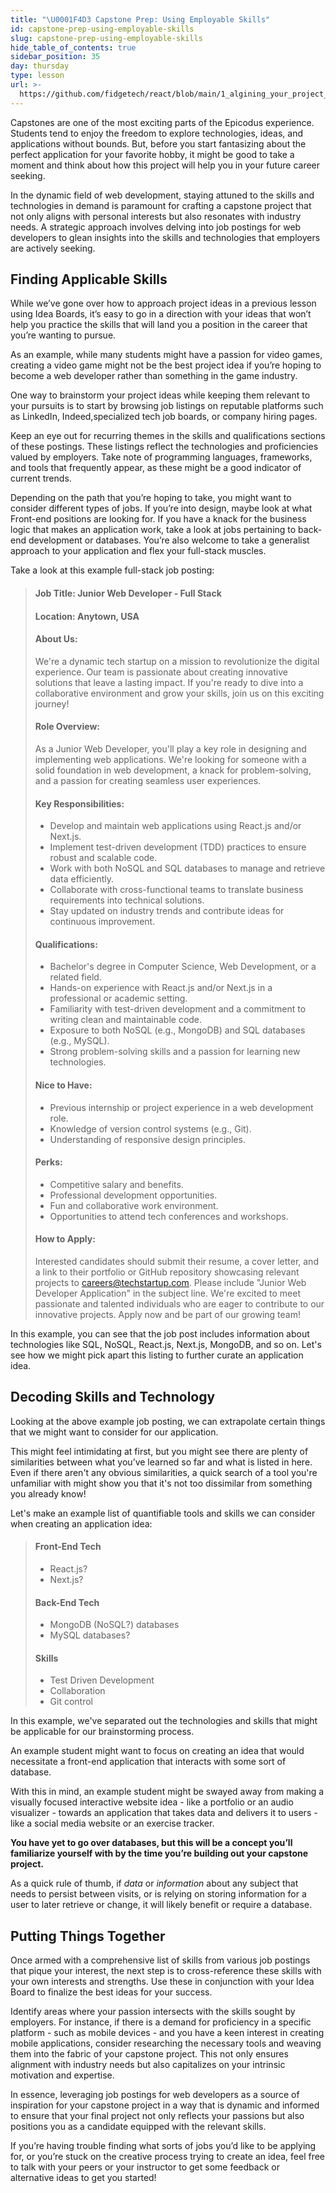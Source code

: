 ```yaml
---
title: "\U0001F4D3 Capstone Prep: Using Employable Skills"
id: capstone-prep-using-employable-skills
slug: capstone-prep-using-employable-skills
hide_table_of_contents: true
sidebar_position: 35
day: thursday
type: lesson
url: >-
  https://github.com/fidgetech/react/blob/main/1_algining_your_project_with_employable_skills.md
---
```


Capstones are one of the most exciting parts of the Epicodus experience. Students tend to enjoy the freedom to explore technologies, ideas, and applications without bounds. But, before you start fantasizing about the perfect application for your favorite hobby, it might be good to take a moment and think about how this project will help you in your future career seeking.

In the dynamic field of web development, staying attuned to the skills and technologies in demand is paramount for crafting a capstone project that not only aligns with personal interests but also resonates with industry needs. A strategic approach involves delving into job postings for web developers to glean insights into the skills and technologies that employers are actively seeking.

## Finding Applicable Skills

While we’ve gone over how to approach project ideas in a previous lesson using Idea Boards, it’s easy to go in a direction with your ideas that won’t help you practice the skills that will land you a position in the career that you’re wanting to pursue. 

As an example, while many students might have a passion for video games, creating a video game might not be the best project idea if you’re hoping to become a web developer rather than something in the game industry.

One way to brainstorm your project ideas while keeping them relevant to your pursuits is to start by browsing job listings on reputable platforms such as LinkedIn, Indeed,specialized tech job boards, or company hiring pages.  

Keep an eye out for recurring themes in the skills and qualifications sections of these postings. These listings reflect the technologies and proficiencies valued by employers. Take note of programming languages, frameworks, and tools that frequently appear, as these might be a good indicator of current trends.

Depending on the path that you’re hoping to take, you might want to consider different types of jobs. If you’re into design, maybe look at what Front-end positions are looking for. If you have a knack for the business logic that makes an application work, take a look at jobs pertaining to back-end development or databases. You’re also welcome to take a generalist approach to your application and flex your full-stack muscles.

Take a look at this example full-stack job posting:

> #### Job Title: Junior Web Developer - Full Stack
> #### Location: Anytown, USA
> #### About Us:
> We're a dynamic tech startup on a mission to revolutionize the digital experience. Our team is passionate about creating innovative solutions that leave a lasting impact. If you're ready to dive into a collaborative environment and grow your skills, join us on this exciting journey!
>
> #### Role Overview:
> As a Junior Web Developer, you'll play a key role in designing and implementing web applications. We're looking for someone with a solid foundation in web development, a knack for problem-solving, and a passion for creating seamless user experiences.
>
> #### Key Responsibilities:
> * Develop and maintain web applications using React.js and/or Next.js.
> * Implement test-driven development (TDD) practices to ensure robust and scalable code.
> * Work with both NoSQL and SQL databases to manage and retrieve data efficiently.
> * Collaborate with cross-functional teams to translate business requirements into technical solutions.
> * Stay updated on industry trends and contribute ideas for continuous improvement.
>
> #### Qualifications:
> * Bachelor's degree in Computer Science, Web Development, or a related field.
> * Hands-on experience with React.js and/or Next.js in a professional or academic setting.
> * Familiarity with test-driven development and a commitment to writing clean and maintainable code.
> * Exposure to both NoSQL (e.g., MongoDB) and SQL databases (e.g., MySQL).
> * Strong problem-solving skills and a passion for learning new technologies.
>
> #### Nice to Have:
> * Previous internship or project experience in a web development role.
> * Knowledge of version control systems (e.g., Git).
> * Understanding of responsive design principles.
>
> #### Perks:
> * Competitive salary and benefits.
> * Professional development opportunities.
> * Fun and collaborative work environment.
> * Opportunities to attend tech conferences and workshops.
>
> #### How to Apply:
> Interested candidates should submit their resume, a cover letter, and a link to their portfolio or GitHub repository showcasing relevant projects to careers@techstartup.com. Please include "Junior Web Developer Application" in the subject line.
> We're excited to meet passionate and talented individuals who are eager to contribute to our innovative projects. Apply now and be part of our growing team!



In this example, you can see that the job post includes information about technologies like SQL, NoSQL, React.js, Next.js, MongoDB, and so on. Let's see how we might pick apart this listing to further curate an application idea.

## Decoding Skills and Technology

Looking at the above example job posting, we can extrapolate certain things that we might want to consider for our application.

This might feel intimidating at first, but you might see there are plenty of similarities between what you’ve learned so far and what is listed in here. Even if there aren't any obvious similarities, a quick search of a tool you're unfamiliar with might show you that it's not too dissimilar from something you already know!

Let's make an example list of quantifiable tools and skills we can consider when creating an application idea:

> #### Front-End Tech
> * React.js?
> * Next.js?
>
> #### Back-End Tech
> * MongoDB (NoSQL?) databases
> * MySQL databases?
>
> #### Skills
> * Test Driven Development
> * Collaboration
> * Git control

In this example, we've separated out the technologies and skills that might be applicable for our brainstorming process.

An example student might want to focus on creating an idea that would necessitate a front-end application that interacts with some sort of database.

With this in mind, an example student might be swayed away from making a visually focused interactive website idea - like a portfolio or an audio visualizer -  towards an application that takes data and delivers it to users - like a social media website or an exercise tracker.

**You have yet to go over databases, but this will be a concept you’ll familiarize yourself with by the time you’re building out your capstone project.**

As a quick rule of thumb, if *data* or *information* about any subject that needs to persist between visits, or is relying on storing information for a user to later retrieve or change, it will likely benefit or require a database.

## Putting Things Together

Once armed with a comprehensive list of skills from various job postings that pique your interest, the next step is to cross-reference these skills with your own interests and strengths. Use these in conjunction with your Idea Board to finalize the best ideas for your success.

Identify areas where your passion intersects with the skills sought by employers. For instance, if there is a demand for proficiency in a specific platform - such as mobile devices - and you have a keen interest in creating mobile applications, consider researching the necessary tools and weaving them into the fabric of your capstone project. This not only ensures alignment with industry needs but also capitalizes on your intrinsic motivation and expertise.

In essence, leveraging job postings for web developers as a source of inspiration for your capstone project in a way that is dynamic and informed to ensure that your final project not only reflects your passions but also positions you as a candidate equipped with the relevant skills.

If you’re having trouble finding what sorts of jobs you’d like to be applying for, or you’re stuck on the creative process trying to create an idea, feel free to talk with your peers or your instructor to get some feedback or alternative ideas to get you started! 